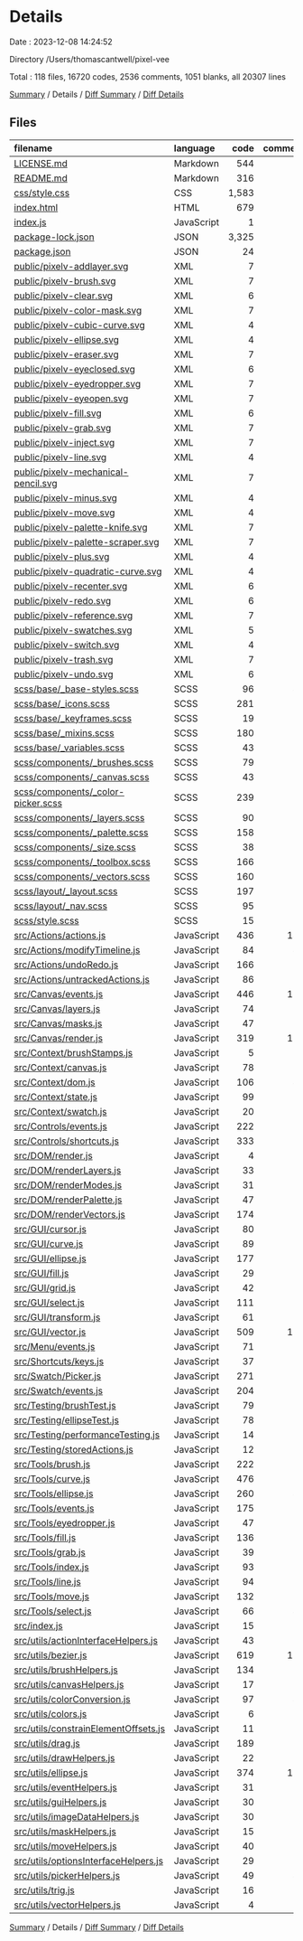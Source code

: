 # Details

Date : 2023-12-08 14:24:52

Directory /Users/thomascantwell/pixel-vee

Total : 118 files,  16720 codes, 2536 comments, 1051 blanks, all 20307 lines

[Summary](results.md) / Details / [Diff Summary](diff.md) / [Diff Details](diff-details.md)

## Files
| filename | language | code | comment | blank | total |
| :--- | :--- | ---: | ---: | ---: | ---: |
| [LICENSE.md](/LICENSE.md) | Markdown | 544 | 0 | 118 | 662 |
| [README.md](/README.md) | Markdown | 316 | 0 | 26 | 342 |
| [css/style.css](/css/style.css) | CSS | 1,583 | 65 | 55 | 1,703 |
| [index.html](/index.html) | HTML | 679 | 25 | 3 | 707 |
| [index.js](/index.js) | JavaScript | 1 | 0 | 1 | 2 |
| [package-lock.json](/package-lock.json) | JSON | 3,325 | 0 | 1 | 3,326 |
| [package.json](/package.json) | JSON | 24 | 0 | 1 | 25 |
| [public/pixelv-addlayer.svg](/public/pixelv-addlayer.svg) | XML | 7 | 0 | 1 | 8 |
| [public/pixelv-brush.svg](/public/pixelv-brush.svg) | XML | 7 | 0 | 1 | 8 |
| [public/pixelv-clear.svg](/public/pixelv-clear.svg) | XML | 6 | 0 | 1 | 7 |
| [public/pixelv-color-mask.svg](/public/pixelv-color-mask.svg) | XML | 7 | 0 | 1 | 8 |
| [public/pixelv-cubic-curve.svg](/public/pixelv-cubic-curve.svg) | XML | 4 | 0 | 1 | 5 |
| [public/pixelv-ellipse.svg](/public/pixelv-ellipse.svg) | XML | 4 | 0 | 1 | 5 |
| [public/pixelv-eraser.svg](/public/pixelv-eraser.svg) | XML | 7 | 0 | 1 | 8 |
| [public/pixelv-eyeclosed.svg](/public/pixelv-eyeclosed.svg) | XML | 6 | 0 | 1 | 7 |
| [public/pixelv-eyedropper.svg](/public/pixelv-eyedropper.svg) | XML | 7 | 0 | 1 | 8 |
| [public/pixelv-eyeopen.svg](/public/pixelv-eyeopen.svg) | XML | 7 | 0 | 1 | 8 |
| [public/pixelv-fill.svg](/public/pixelv-fill.svg) | XML | 6 | 0 | 1 | 7 |
| [public/pixelv-grab.svg](/public/pixelv-grab.svg) | XML | 7 | 0 | 1 | 8 |
| [public/pixelv-inject.svg](/public/pixelv-inject.svg) | XML | 7 | 0 | 1 | 8 |
| [public/pixelv-line.svg](/public/pixelv-line.svg) | XML | 4 | 0 | 1 | 5 |
| [public/pixelv-mechanical-pencil.svg](/public/pixelv-mechanical-pencil.svg) | XML | 7 | 0 | 1 | 8 |
| [public/pixelv-minus.svg](/public/pixelv-minus.svg) | XML | 4 | 0 | 1 | 5 |
| [public/pixelv-move.svg](/public/pixelv-move.svg) | XML | 4 | 0 | 1 | 5 |
| [public/pixelv-palette-knife.svg](/public/pixelv-palette-knife.svg) | XML | 7 | 0 | 1 | 8 |
| [public/pixelv-palette-scraper.svg](/public/pixelv-palette-scraper.svg) | XML | 7 | 0 | 1 | 8 |
| [public/pixelv-plus.svg](/public/pixelv-plus.svg) | XML | 4 | 0 | 1 | 5 |
| [public/pixelv-quadratic-curve.svg](/public/pixelv-quadratic-curve.svg) | XML | 4 | 0 | 1 | 5 |
| [public/pixelv-recenter.svg](/public/pixelv-recenter.svg) | XML | 6 | 0 | 1 | 7 |
| [public/pixelv-redo.svg](/public/pixelv-redo.svg) | XML | 6 | 0 | 1 | 7 |
| [public/pixelv-reference.svg](/public/pixelv-reference.svg) | XML | 7 | 0 | 1 | 8 |
| [public/pixelv-swatches.svg](/public/pixelv-swatches.svg) | XML | 5 | 0 | 1 | 6 |
| [public/pixelv-switch.svg](/public/pixelv-switch.svg) | XML | 4 | 0 | 1 | 5 |
| [public/pixelv-trash.svg](/public/pixelv-trash.svg) | XML | 7 | 0 | 1 | 8 |
| [public/pixelv-undo.svg](/public/pixelv-undo.svg) | XML | 6 | 0 | 1 | 7 |
| [scss/base/_base-styles.scss](/scss/base/_base-styles.scss) | SCSS | 96 | 45 | 13 | 154 |
| [scss/base/_icons.scss](/scss/base/_icons.scss) | SCSS | 281 | 21 | 58 | 360 |
| [scss/base/_keyframes.scss](/scss/base/_keyframes.scss) | SCSS | 19 | 3 | 2 | 24 |
| [scss/base/_mixins.scss](/scss/base/_mixins.scss) | SCSS | 180 | 12 | 19 | 211 |
| [scss/base/_variables.scss](/scss/base/_variables.scss) | SCSS | 43 | 5 | 5 | 53 |
| [scss/components/_brushes.scss](/scss/components/_brushes.scss) | SCSS | 79 | 2 | 2 | 83 |
| [scss/components/_canvas.scss](/scss/components/_canvas.scss) | SCSS | 43 | 3 | 3 | 49 |
| [scss/components/_color-picker.scss](/scss/components/_color-picker.scss) | SCSS | 239 | 1 | 3 | 243 |
| [scss/components/_layers.scss](/scss/components/_layers.scss) | SCSS | 90 | 4 | 2 | 96 |
| [scss/components/_palette.scss](/scss/components/_palette.scss) | SCSS | 158 | 2 | 2 | 162 |
| [scss/components/_size.scss](/scss/components/_size.scss) | SCSS | 38 | 1 | 2 | 41 |
| [scss/components/_toolbox.scss](/scss/components/_toolbox.scss) | SCSS | 166 | 12 | 30 | 208 |
| [scss/components/_vectors.scss](/scss/components/_vectors.scss) | SCSS | 160 | 4 | 2 | 166 |
| [scss/layout/_layout.scss](/scss/layout/_layout.scss) | SCSS | 197 | 6 | 11 | 214 |
| [scss/layout/_nav.scss](/scss/layout/_nav.scss) | SCSS | 95 | 1 | 1 | 97 |
| [scss/style.scss](/scss/style.scss) | SCSS | 15 | 5 | 1 | 21 |
| [src/Actions/actions.js](/src/Actions/actions.js) | JavaScript | 436 | 140 | 16 | 592 |
| [src/Actions/modifyTimeline.js](/src/Actions/modifyTimeline.js) | JavaScript | 84 | 41 | 11 | 136 |
| [src/Actions/undoRedo.js](/src/Actions/undoRedo.js) | JavaScript | 166 | 62 | 10 | 238 |
| [src/Actions/untrackedActions.js](/src/Actions/untrackedActions.js) | JavaScript | 86 | 10 | 3 | 99 |
| [src/Canvas/events.js](/src/Canvas/events.js) | JavaScript | 446 | 137 | 35 | 618 |
| [src/Canvas/layers.js](/src/Canvas/layers.js) | JavaScript | 74 | 12 | 4 | 90 |
| [src/Canvas/masks.js](/src/Canvas/masks.js) | JavaScript | 47 | 8 | 4 | 59 |
| [src/Canvas/render.js](/src/Canvas/render.js) | JavaScript | 319 | 150 | 11 | 480 |
| [src/Context/brushStamps.js](/src/Context/brushStamps.js) | JavaScript | 5 | 0 | 2 | 7 |
| [src/Context/canvas.js](/src/Context/canvas.js) | JavaScript | 78 | 27 | 8 | 113 |
| [src/Context/dom.js](/src/Context/dom.js) | JavaScript | 106 | 44 | 28 | 178 |
| [src/Context/state.js](/src/Context/state.js) | JavaScript | 99 | 29 | 6 | 134 |
| [src/Context/swatch.js](/src/Context/swatch.js) | JavaScript | 20 | 6 | 4 | 30 |
| [src/Controls/events.js](/src/Controls/events.js) | JavaScript | 222 | 81 | 21 | 324 |
| [src/Controls/shortcuts.js](/src/Controls/shortcuts.js) | JavaScript | 333 | 72 | 4 | 409 |
| [src/DOM/render.js](/src/DOM/render.js) | JavaScript | 4 | 0 | 1 | 5 |
| [src/DOM/renderLayers.js](/src/DOM/renderLayers.js) | JavaScript | 33 | 4 | 5 | 42 |
| [src/DOM/renderModes.js](/src/DOM/renderModes.js) | JavaScript | 31 | 9 | 3 | 43 |
| [src/DOM/renderPalette.js](/src/DOM/renderPalette.js) | JavaScript | 47 | 15 | 11 | 73 |
| [src/DOM/renderVectors.js](/src/DOM/renderVectors.js) | JavaScript | 174 | 35 | 22 | 231 |
| [src/GUI/cursor.js](/src/GUI/cursor.js) | JavaScript | 80 | 27 | 10 | 117 |
| [src/GUI/curve.js](/src/GUI/curve.js) | JavaScript | 89 | 13 | 11 | 113 |
| [src/GUI/ellipse.js](/src/GUI/ellipse.js) | JavaScript | 177 | 24 | 15 | 216 |
| [src/GUI/fill.js](/src/GUI/fill.js) | JavaScript | 29 | 7 | 3 | 39 |
| [src/GUI/grid.js](/src/GUI/grid.js) | JavaScript | 42 | 12 | 3 | 57 |
| [src/GUI/select.js](/src/GUI/select.js) | JavaScript | 111 | 92 | 33 | 236 |
| [src/GUI/transform.js](/src/GUI/transform.js) | JavaScript | 61 | 5 | 3 | 69 |
| [src/GUI/vector.js](/src/GUI/vector.js) | JavaScript | 509 | 101 | 27 | 637 |
| [src/Menu/events.js](/src/Menu/events.js) | JavaScript | 71 | 21 | 7 | 99 |
| [src/Shortcuts/keys.js](/src/Shortcuts/keys.js) | JavaScript | 37 | 3 | 1 | 41 |
| [src/Swatch/Picker.js](/src/Swatch/Picker.js) | JavaScript | 271 | 58 | 32 | 361 |
| [src/Swatch/events.js](/src/Swatch/events.js) | JavaScript | 204 | 66 | 18 | 288 |
| [src/Testing/brushTest.js](/src/Testing/brushTest.js) | JavaScript | 79 | 31 | 6 | 116 |
| [src/Testing/ellipseTest.js](/src/Testing/ellipseTest.js) | JavaScript | 78 | 4 | 3 | 85 |
| [src/Testing/performanceTesting.js](/src/Testing/performanceTesting.js) | JavaScript | 14 | 5 | 2 | 21 |
| [src/Testing/storedActions.js](/src/Testing/storedActions.js) | JavaScript | 12 | 0 | 1 | 13 |
| [src/Tools/brush.js](/src/Tools/brush.js) | JavaScript | 222 | 55 | 13 | 290 |
| [src/Tools/curve.js](/src/Tools/curve.js) | JavaScript | 476 | 57 | 10 | 543 |
| [src/Tools/ellipse.js](/src/Tools/ellipse.js) | JavaScript | 260 | 40 | 7 | 307 |
| [src/Tools/events.js](/src/Tools/events.js) | JavaScript | 175 | 68 | 18 | 261 |
| [src/Tools/eyedropper.js](/src/Tools/eyedropper.js) | JavaScript | 47 | 11 | 3 | 61 |
| [src/Tools/fill.js](/src/Tools/fill.js) | JavaScript | 136 | 17 | 5 | 158 |
| [src/Tools/grab.js](/src/Tools/grab.js) | JavaScript | 39 | 4 | 3 | 46 |
| [src/Tools/index.js](/src/Tools/index.js) | JavaScript | 93 | 27 | 4 | 124 |
| [src/Tools/line.js](/src/Tools/line.js) | JavaScript | 94 | 12 | 4 | 110 |
| [src/Tools/move.js](/src/Tools/move.js) | JavaScript | 132 | 23 | 10 | 165 |
| [src/Tools/select.js](/src/Tools/select.js) | JavaScript | 66 | 41 | 6 | 113 |
| [src/index.js](/src/index.js) | JavaScript | 15 | 16 | 12 | 43 |
| [src/utils/actionInterfaceHelpers.js](/src/utils/actionInterfaceHelpers.js) | JavaScript | 43 | 24 | 6 | 73 |
| [src/utils/bezier.js](/src/utils/bezier.js) | JavaScript | 619 | 157 | 37 | 813 |
| [src/utils/brushHelpers.js](/src/utils/brushHelpers.js) | JavaScript | 134 | 56 | 22 | 212 |
| [src/utils/canvasHelpers.js](/src/utils/canvasHelpers.js) | JavaScript | 17 | 5 | 1 | 23 |
| [src/utils/colorConversion.js](/src/utils/colorConversion.js) | JavaScript | 97 | 46 | 19 | 162 |
| [src/utils/colors.js](/src/utils/colors.js) | JavaScript | 6 | 0 | 1 | 7 |
| [src/utils/constrainElementOffsets.js](/src/utils/constrainElementOffsets.js) | JavaScript | 11 | 1 | 1 | 13 |
| [src/utils/drag.js](/src/utils/drag.js) | JavaScript | 189 | 26 | 18 | 233 |
| [src/utils/drawHelpers.js](/src/utils/drawHelpers.js) | JavaScript | 22 | 17 | 2 | 41 |
| [src/utils/ellipse.js](/src/utils/ellipse.js) | JavaScript | 374 | 106 | 29 | 509 |
| [src/utils/eventHelpers.js](/src/utils/eventHelpers.js) | JavaScript | 31 | 0 | 7 | 38 |
| [src/utils/guiHelpers.js](/src/utils/guiHelpers.js) | JavaScript | 30 | 27 | 3 | 60 |
| [src/utils/imageDataHelpers.js](/src/utils/imageDataHelpers.js) | JavaScript | 30 | 22 | 4 | 56 |
| [src/utils/maskHelpers.js](/src/utils/maskHelpers.js) | JavaScript | 15 | 5 | 1 | 21 |
| [src/utils/moveHelpers.js](/src/utils/moveHelpers.js) | JavaScript | 40 | 25 | 14 | 79 |
| [src/utils/optionsInterfaceHelpers.js](/src/utils/optionsInterfaceHelpers.js) | JavaScript | 29 | 14 | 9 | 52 |
| [src/utils/pickerHelpers.js](/src/utils/pickerHelpers.js) | JavaScript | 49 | 43 | 6 | 98 |
| [src/utils/trig.js](/src/utils/trig.js) | JavaScript | 16 | 15 | 2 | 33 |
| [src/utils/vectorHelpers.js](/src/utils/vectorHelpers.js) | JavaScript | 4 | 8 | 1 | 13 |

[Summary](results.md) / Details / [Diff Summary](diff.md) / [Diff Details](diff-details.md)